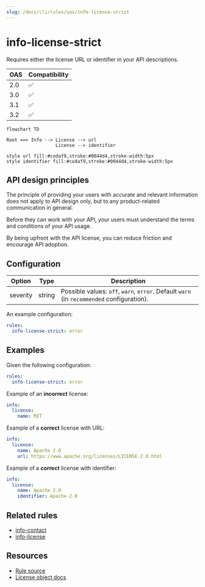 ```yaml
---
slug: /docs/cli/rules/oas/info-license-strict
---
```


# info-license-strict

Requires either the license URL or identifier in your API descriptions.

| OAS | Compatibility |
| --- | ------------- |
| 2.0 | ✅            |
| 3.0 | ✅            |
| 3.1 | ✅            |
| 3.2 | ✅            |

```mermaid
flowchart TD

Root ==> Info --> License --> url
                  License --> identifier

style url fill:#codaf9,stroke:#0044d4,stroke-width:5px
style identifier fill:#codaf9,stroke:#0044d4,stroke-width:5px
```

## API design principles

The principle of providing your users with accurate and relevant information does not apply to API design only, but to any product-related communication in general.

Before they can work with your API, your users must understand the terms and conditions of your API usage.

By being upfront with the API license, you can reduce friction and encourage API adoption.

## Configuration

| Option   | Type   | Description                                                                               |
| -------- | ------ | ----------------------------------------------------------------------------------------- |
| severity | string | Possible values: `off`, `warn`, `error`. Default `warn` (in `recommended` configuration). |

An example configuration:

```yaml
rules:
  info-license-strict: error
```

## Examples

Given the following configuration:

```yaml
rules:
  info-license-strict: error
```

Example of an **incorrect** license:

```yaml Object example
info:
  license:
    name: MIT
```

Example of a **correct** license with URL:

```yaml Object example
info:
  license:
    name: Apache 2.0
    url: https://www.apache.org/licenses/LICENSE-2.0.html
```

Example of a **correct** license with identifier:

```yaml Object example
info:
  license:
    name: Apache 2.0
    identifier: Apache-2.0
```

## Related rules

- [info-contact](./info-contact.md)
- [info-license](./info-license.md)

## Resources

- [Rule source](https://github.com/Redocly/redocly-cli/blob/main/packages/core/src/rules/common/info-license-strict.ts)
- [License object docs](https://redocly.com/docs/openapi-visual-reference/license/)
